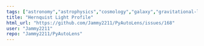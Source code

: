 ```yaml
---
tags: ["astronomy","astrophysics","cosmology","galaxy","gravitational-lenses","gravitational-lensing","image","image-processing","lens-modeling","physics","python"]
title: "Hernquist Light Profile"
html_url: "https://github.com/Jammy2211/PyAutoLens/issues/168"
user: "Jammy2211"
repo: "Jammy2211/PyAutoLens"
---
```



